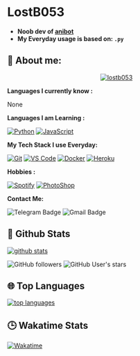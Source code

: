 # **LostB053**


- **Noob dev of [anibot](https://github.com/lostb053/anibot)**
- **My Everyday usage is based on: `.py`**

## 👦 **About me**:

<p align="center"> <a href="https://github.com/lostb053"><img src="https://github-profile-trophy.vercel.app/?username=lostb053&theme=darkhub" alt="lostb053" /></a> </p>

**Languages I currently know :**

None


**Languages I am Learning :**

[![Python](https://img.shields.io/badge/-Python-%232c3e50?style=flat-square&logo=python)](https://python.org)
[![JavaScript](https://img.shields.io/badge/-JavaScript-%232c3e50?style=flat-square&logo=javascript)](https://nodejs.org)


**My Tech Stack I use Everyday:**

[![Git](https://img.shields.io/badge/-Git-%23F05032?style=flat-square&logo=git&logoColor=%23ffffff)](https://git-scm.com)
[![VS Code](https://img.shields.io/badge/-VSCode-%23007ACC?style=flat-square&logo=visual-studio-code)](https://code.visualstudio.com/)
[![Docker](https://img.shields.io/badge/-Docker-%23007ACC?style=flat-square&logo=docker)](https://www.docker.com/)
[![Heroku](https://img.shields.io/badge/-Heroku-purple?style=flat-square&logo=heroku)](https://heroku.com)


**Hobbies :**

[![Spotify](https://img.shields.io/badge/-Spotify-%232c3e50?style=flat-square&logo=spotify)](https://spotify.com)
[![PhotoShop](https://img.shields.io/badge/-PhotoShop-%23007ACC?style=flat-square&logo=Adobe)](https://www.adobe.com/products/photoshop.html)


**Contact Me:**

![Telegram Badge](https://img.shields.io/badge/-LostB053-1ca0f1?style=flat-square&logo=telegram&logoColor=white&link=https://t.me/LostB053)
![Gmail Badge](https://img.shields.io/badge/-lostb053@gmail.com-c14438?style=flat-square&logo=Gmail&logoColor=white&link=mailto:lostb053@gmail.com)


##  🐙 **Github Stats**

[![github stats](https://github-readme-stats.vercel.app/api?username=lostb053&show_icons=true&theme=radical)](https://github.com/lostb053)

![GitHub followers](https://img.shields.io/github/followers/lostb053?color=aqua&label=Followers&style=for-the-badge)
![GitHub User's stars](https://img.shields.io/github/stars/lostb053?affiliations=OWNER&color=aqua&style=for-the-badge)


## 🌐 **Top Languages**

[![top languages](https://github-readme-stats.vercel.app/api/top-langs/?username=lostb053&show_icons=true&theme=radical&layout=compact)](https://github.com/pokurt)


## 🕒 **Wakatime Stats**
[![Wakatime](https://github-readme-stats.vercel.app/api/wakatime?username=lostb053&theme=radical)](https://github.com/anuraghazra/github-readme-stats)
